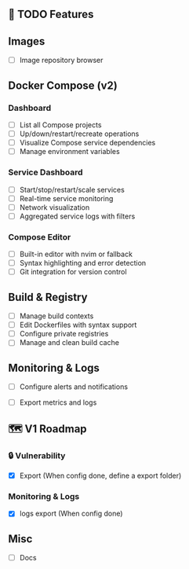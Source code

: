 ## 📝 TODO Features
  
## Images
- [ ] Image repository browser

## Docker Compose (v2)

### Dashboard
- [ ] List all Compose projects
- [ ] Up/down/restart/recreate operations
- [ ] Visualize Compose service dependencies
- [ ] Manage environment variables

### Service Dashboard
- [ ] Start/stop/restart/scale services
- [ ] Real-time service monitoring
- [ ] Network visualization
- [ ] Aggregated service logs with filters

###  Compose Editor
- [ ] Built-in editor with nvim or fallback
- [ ] Syntax highlighting and error detection
- [ ] Git integration for version control

##  Build & Registry
- [ ] Manage build contexts
- [ ] Edit Dockerfiles with syntax support
- [ ] Configure private registries
- [ ] Manage and clean build cache

## Monitoring & Logs
- [ ] Configure alerts and notifications
- [ ] Export metrics and logs


## 🗺️ V1 Roadmap
  
### 🔒 Vulnerability 
- [X] Export (When config done, define a export folder) 

### Monitoring & Logs
- [X] logs export (When config done)

## Misc
- [ ] Docs
